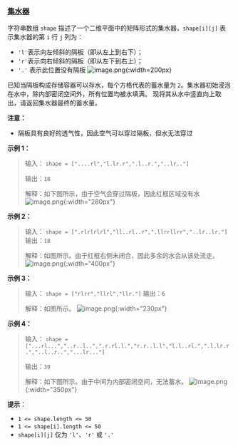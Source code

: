 ### [集水器](https://leetcode-cn.com/problems/kskhHQ)

字符串数组 `shape` 描述了一个二维平面中的矩阵形式的集水器，`shape[i][j]` 表示集水器的第 `i` 行 `j` 列为：
- `'l'`表示向左倾斜的隔板（即从左上到右下）；
- `'r'`表示向右倾斜的隔板（即从左下到右上）；
- `'.'` 表示此位置没有隔板
![image.png](https://pic.leetcode-cn.com/1664424667-wMnPja-image.png){:width=200px}

已知当隔板构成存储容器可以存水，每个方格代表的蓄水量为 `2`。集水器初始浸泡在水中，除内部密闭空间外，所有位置均被水填满。
现将其从水中竖直向上取出，请返回集水器最终的蓄水量。

**注意：**
- 隔板具有良好的透气性，因此空气可以穿过隔板，但水无法穿过

**示例 1：**
> 输入：
> `shape = ["....rl","l.lr.r",".l..r.","..lr.."]`
>
> 输出：`18`
>
> 解释：如下图所示，由于空气会穿过隔板，因此红框区域没有水
![image.png](https://pic.leetcode-cn.com/1664436239-eyYxeP-image.png){:width="280px"}


**示例 2：**
> 输入：
> `shape = [".rlrlrlrl","ll..rl..r",".llrrllrr","..lr..lr."]`
> 输出：`18`
>
> 解释：如图所示。由于红框右侧未闭合，因此多余的水会从该处流走。
![image.png](https://pic.leetcode-cn.com/1664436082-SibVMv-image.png){:width="400px"}


**示例 3：**
> 输入：
> `shape = ["rlrr","llrl","llr."]`
> 输出：`6`
>
> 解释：如图所示。
![image.png](https://pic.leetcode-cn.com/1664424855-dwpUHO-image.png){:width="230px"}




**示例 4：**
> 输入：
> `shape = ["...rl...","..r..l..",".r.rl.l.","r.r..l.l","l.l..rl.",".l.lr.r.","..l..r..","...lr..."]`
>
> 输出：`30`
>
> 解释：如下图所示。由于中间为内部密闭空间，无法蓄水。
![image.png](https://pic.leetcode-cn.com/1664424894-mClEXh-image.png){:width="350px"}


**提示**：
- `1 <= shape.length <= 50`
- `1 <= shape[i].length <= 50`
- `shape[i][j]` 仅为 `'l'`、`'r'` 或 `'.'`
